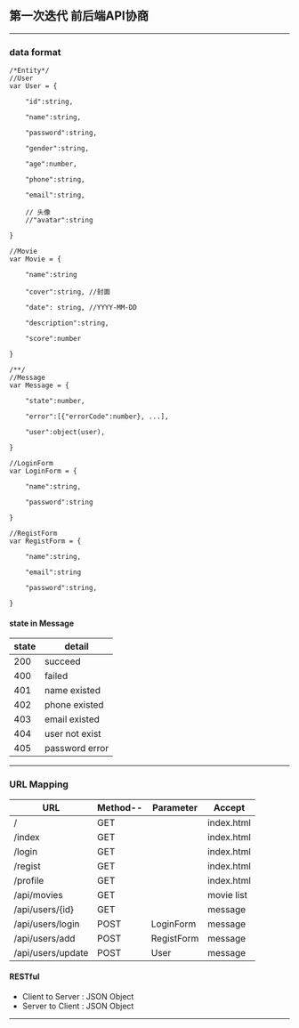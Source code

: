 ## 第一次迭代 前后端API协商
----
### data format
	/*Entity*/
	//User
	var User = {
	
		"id":string,
	
		"name":string,

		"password":string,
	
		"gender":string,
	
		"age":number,
	
		"phone":string,
	
		"email":string,
	
		// 头像
		//"avatar":string

	}
	
	//Movie
	var Movie = {
	
		"name":string
	
		"cover":string, //封面
	
		"date": string, //YYYY-MM-DD
	
		"description":string,
	
		"score":number

	}
	
	/**/
	//Message
	var Message = {

		"state":number,

		"error":[{"errorCode":number}, ...],

		"user":object(user),

	}

	//LoginForm
	var LoginForm = {

		"name":string,

		"password":string

	}

	//RegistForm
	var RegistForm = {

		"name":string,

		"email":string

		"password":string,

	}


#### state in Message

|state|   detail       |
|-----|----------------|
|200  |succeed         |
|400  |failed          |
|401  |name existed    |
|402  |phone existed   |
|403  |email existed   |
|404  |user not exist  |
|405  |password error  |

----

### URL Mapping

|URL			  		|Method--|Parameter		|Accept    |
|-----------------------|--------|--------------|----------|
|/    			  		|GET	 |		   		|index.html|
|/index 		  		|GET	 |         		|index.html|
|/login  		  		|GET	 |         		|index.html|
|/regist 		  		|GET 	 |        		|index.html|
|/profile  		  		|GET 	 |         		|index.html|
|/api/movies      		|GET 	 |		   		|movie list|
|/api/users/{id}  		|GET 	 |		   		|message   |
|/api/users/login 		|POST	 |LoginForm	    |message   |
|/api/users/add   		|POST	 |RegistForm	|message   |
|/api/users/update		|POST	 |User			|message   |

#### RESTful
- Client to Server : JSON Object
- Server to Client : JSON Object


------